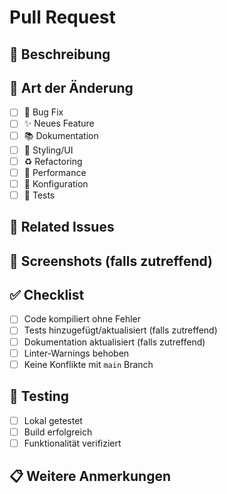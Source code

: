 # Pull Request

## 📝 Beschreibung
<!-- Beschreiben Sie kurz, was dieser PR macht -->

## 🎯 Art der Änderung
<!-- Markieren Sie alle zutreffenden Optionen -->
- [ ] 🐛 Bug Fix
- [ ] ✨ Neues Feature
- [ ] 📚 Dokumentation
- [ ] 🎨 Styling/UI
- [ ] ♻️ Refactoring
- [ ] 🚀 Performance
- [ ] 🔧 Konfiguration
- [ ] 🧪 Tests

## 🔗 Related Issues
<!-- Verlinken Sie zugehörige Issues (z.B. Closes #123) -->

## 📸 Screenshots (falls zutreffend)
<!-- Fügen Sie Screenshots für UI-Änderungen hinzu -->

## ✅ Checklist
- [ ] Code kompiliert ohne Fehler
- [ ] Tests hinzugefügt/aktualisiert (falls zutreffend)
- [ ] Dokumentation aktualisiert (falls zutreffend)
- [ ] Linter-Warnings behoben
- [ ] Keine Konflikte mit `main` Branch

## 🧪 Testing
<!-- Beschreiben Sie, wie Sie getestet haben -->
- [ ] Lokal getestet
- [ ] Build erfolgreich
- [ ] Funktionalität verifiziert

## 📋 Weitere Anmerkungen
<!-- Zusätzliche Informationen für Reviewer -->

